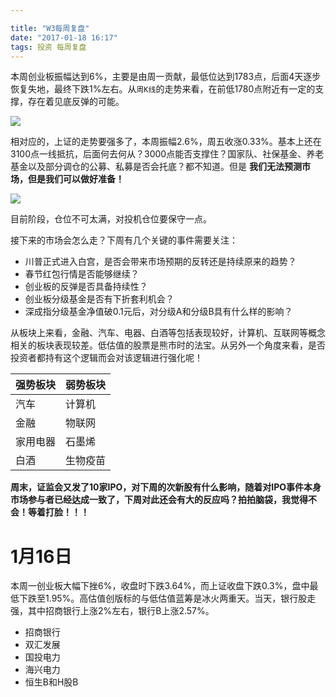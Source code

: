 ```yaml
---

title: "W3每周复盘"
date: "2017-01-18 16:17"
tags: 投资 每周复盘
---
```


本周创业板振幅达到6%，主要是由周一贡献，最低位达到1783点，后面4天逐步恢复失地，最终下跌1%左右。从`周K线`的走势来看，在前低1780点附近有一定的支撑，存在着见底反弹的可能。

![](http://7xonmk.com1.z0.glb.clouddn.com/2017-01-20_20-30-58.png)

相对应的，上证的走势要强多了，本周振幅2.6%，周五收涨0.33%。基本上还在3100点一线抵抗，后面何去何从？3000点能否支撑住？国家队、社保基金、养老基金以及部分调仓的公募、私募是否会托底？都不知道。但是 **我们无法预测市场，但是我们可以做好准备！**

![](http://7xonmk.com1.z0.glb.clouddn.com/2017-01-20_21-11-09.png)

目前阶段，仓位不可太满，对投机仓位要保守一点。

接下来的市场会怎么走？下周有几个关键的事件需要关注：

- 川普正式进入白宫，是否会带来市场预期的反转还是持续原来的趋势？
- 春节红包行情是否能够继续？
- 创业板的反弹是否具备持续性？
- 创业板分级基金是否有下折套利机会？
- 深成指分级基金净值破0.1元后，对分级A和分级B具有什么样的影响？

从板块上来看，金融、汽车、电器、白酒等包括表现较好，计算机、互联网等概念相关的板块表现较差。低估值的股票是熊市时的法宝。从另外一个角度来看，是否投资者都持有这个逻辑而会对该逻辑进行强化呢！

| 强势板块 | 弱势板块 |
|:---------|:---------|
| 汽车     | 计算机   |
| 金融     | 物联网   |
| 家用电器 | 石墨烯   |
| 白酒     | 生物疫苗 |

**周末，证监会又发了10家IPO，对下周的次新股有什么影响，随着对IPO事件本身市场参与者已经达成一致了，下周对此还会有大的反应吗？拍拍脑袋，我觉得不会！等着打脸！！！**

# 1月16日

本周一创业板大幅下挫6%，收盘时下跌3.64%，而上证收盘下跌0.3%，盘中最低下跌至1.95%。高估值创版标的与低估值蓝筹是冰火两重天。当天，银行股走强，其中招商银行上涨2%左右，银行B上涨2.57%。

- 招商银行
- 双汇发展
- 国投电力
- 海兴电力
- 恒生B和H股B
